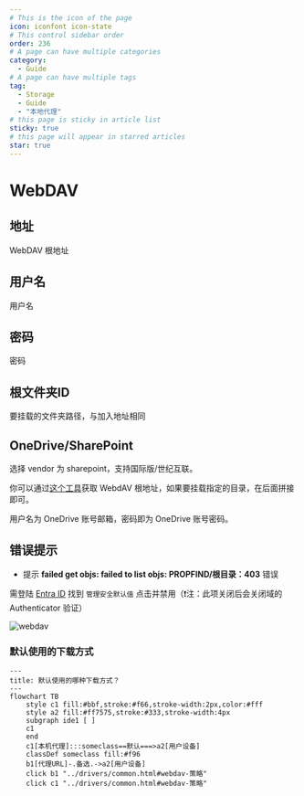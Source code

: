 ```yaml
---
# This is the icon of the page
icon: iconfont icon-state
# This control sidebar order
order: 236
# A page can have multiple categories
category:
  - Guide
# A page can have multiple tags
tag:
  - Storage
  - Guide
  - "本地代理"
# this page is sticky in article list
sticky: true
# this page will appear in starred articles
star: true
---
```


# WebDAV

## **地址**

WebDAV 根地址

## **用户名**

用户名

## **密码**

密码

## **根文件夹ID**

要挂载的文件夹路径，与加入地址相同

## **OneDrive/SharePoint**

选择 vendor 为 sharepoint，支持国际版/世纪互联。

你可以通过[这个工具](https://alistgo.com/tool/onedrive/webdav.html)获取 WebdAV 根地址，如果要挂载指定的目录，在后面拼接即可。

用户名为 OneDrive 账号邮箱，密码即为 OneDrive 账号密码。

## 错误提示

- 提示 **failed get objs: failed to list objs: PROPFIND/根目录：403** 错误

需登陆 [Entra ID](https://entra.microsoft.com/#view/Microsoft_AAD_IAM/TenantOverview.ReactView?Microsoft_AAD_IAM_legacyAADRedirect=true) 找到 `管理安全默认值` 点击并禁用（❗注：此项关闭后会关闭域的 Authenticator 验证）

![webdav](/img/drivers/webdav/webdav_Security.png)

### **默认使用的下载方式**


```mermaid
---
title: 默认使用的哪种下载方式？
---
flowchart TB
    style c1 fill:#bbf,stroke:#f66,stroke-width:2px,color:#fff
    style a2 fill:#ff7575,stroke:#333,stroke-width:4px
    subgraph ide1 [ ]
    c1
    end
    c1[本机代理]:::someclass==默认===>a2[用户设备]
    classDef someclass fill:#f96
    b1[代理URL]-.备选.->a2[用户设备]
    click b1 "../drivers/common.html#webdav-策略"
    click c1 "../drivers/common.html#webdav-策略"
```
